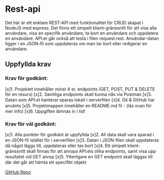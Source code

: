 # Rest-api

Det här är ett enklare REST-API med funktionalitet för CRUD skapat i NodeJS med express. Det finns ett simpelt klient-gränssnitt för att visa alla användare, visa en specifik användare, ta bort en användare och uppdatera en användare. API:et går också att testa i filen request.rest. Användar-datan ligger i en JSON-fil som uppdateras om man tar bort eller redigerar en användare.

## Uppfyllda krav

### Krav för godkänt:

[x]1. Projektet innehåller minst 4 st. endpoints (GET, POST, PUT & DELETE för en resurs)
[x]2. Samtliga endpoints skall kunna nås via Postman
[x]3. Datan som API:et hanterar sparas lokalt i serverﬁlen
[x]4. Git & GitHub har använts
[x]5. Projektmappen innehåller en README.md ﬁl - (läs ovan för mer info)
[x]6. Uppgiften lämnas in i tid!

### Krav för väl godkänt:

[x]1. Alla punkter för godkänt är uppfyllda
[x]2. All data skall vara sparad i en JSON-ﬁl istället för i serverﬁlen
[x]3. Datan i JSON-ﬁlen skall uppdateras då något läggs till, uppdateras eller tas bort
[x]4. Ett simpelt klient-gränssnitt skall ﬁnnas för att anropa API:ets olika endpoints, samt visa upp resultatet vid GET anrop
[x]5. Ytterligare en GET endpoint skall läggas till där det går att hämta ett speciﬁkt objekt

[GitHub Repo](https://github.com/camillaeriksson/Rest-api)
